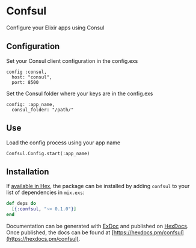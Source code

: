 # Confsul
Configure your Elixir apps using Consul

## Configuration
Set your Consul client configuration in the config.exs
```
config :consul,
  host: "consul",
  port: 8500
```

Set the Consul folder where your keys are in the config.exs
```
config: :app_name,
  consul_folder: "/path/"
```

## Use
Load the config process using your app name
```
Confsul.Config.start(:app_name)
```

## Installation

If [available in Hex](https://hex.pm/docs/publish), the package can be installed
by adding `confsul` to your list of dependencies in `mix.exs`:

```elixir
def deps do
  [{:confsul, "~> 0.1.0"}]
end
```

Documentation can be generated with [ExDoc](https://github.com/elixir-lang/ex_doc)
and published on [HexDocs](https://hexdocs.pm). Once published, the docs can
be found at [https://hexdocs.pm/confsul](https://hexdocs.pm/confsul).


